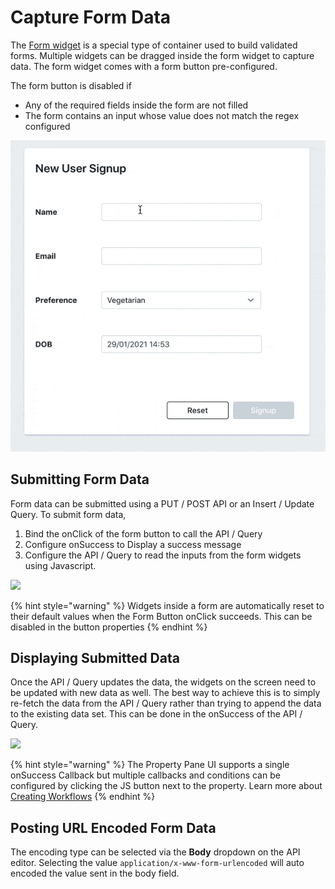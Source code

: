 # Capture Form Data

The [Form widget](../../widget-reference/form.md) is a special type of container used to build validated forms. Multiple widgets can be dragged inside the form widget to capture data. The form widget comes with a form button pre-configured. 

The form button is disabled if 

* Any of the required fields inside the form are not filled
* The form contains an input whose value does not match the regex configured

![](../../.gitbook/assets/form%20%282%29.gif)

## Submitting Form Data

Form data can be submitted using a PUT / POST API or an Insert / Update Query. To submit form data,  

1. Bind the onClick of the form button to call the API / Query
2. Configure onSuccess to Display a success message
3. Configure the API / Query to read the inputs from the form widgets using Javascript.

![](../../.gitbook/assets/form-query%20%281%29.gif)

{% hint style="warning" %}
Widgets inside a form are automatically reset to their default values when the Form Button onClick succeeds. This can be disabled in the button properties
{% endhint %}

## Displaying Submitted Data

Once the API / Query updates the data, the widgets on the screen need to be updated with new data as well. The best way to achieve this is to simply re-fetch the data from the API / Query rather than trying to append the data to the existing data set. This can be done in the onSuccess of the API / Query.

![](../../.gitbook/assets/refetch-data.gif)

{% hint style="warning" %}
The Property Pane UI supports a single onSuccess Callback but multiple callbacks and conditions can be configured by clicking the JS button next to the property. Learn more about [Creating Workflows](../connecting-ui-and-logic/calling-apis-from-widgets.md)
{% endhint %}

## Posting URL Encoded Form Data

The encoding type can be selected via the **Body** dropdown on the API editor. Selecting the value `application/x-www-form-urlencoded` will auto encoded the value sent in the body field.



